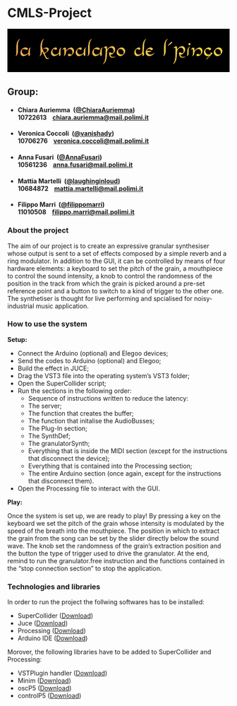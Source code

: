 # CMLS-Project


<p align="center">
    <img src="Deliveries/Logo.png" alt="alt text">
</p>


## Group:

- ####  Chiara Auriemma &nbsp;([@ChiaraAuriemma](https://github.com/ChiaraAuriemma))<br> 10722613 &nbsp;&nbsp; chiara.auriemma@mail.polimi.it

- ####  Veronica Coccoli &nbsp;([@vanishady](https://github.com/vanishady))<br> 10706276 &nbsp;&nbsp; veronica.coccoli@mail.polimi.it

- ####  Anna Fusari &nbsp;([@AnnaFusari](https://github.com/AnnaFusari))<br> 10561236 &nbsp;&nbsp; anna.fusari@mail.polimi.it

- ####  Mattia Martelli &nbsp;([@laughinginloud](https://github.com/laughinginloud))<br> 10684872 &nbsp;&nbsp; mattia.martelli@mail.polimi.it

- ####  Filippo Marri &nbsp;([@filippomarri](https://github.com/filippomarri))<br> 11010508 &nbsp;&nbsp; filippo.marri@mail.polimi.it

### About the project
The aim of our project is to create an expressive granular synthesiser whose output is sent to a set of effects composed by a simple reverb and a ring modulator. In addition to the GUI, it can be controlled by means of four hardware elements: a keyboard to set the pitch of the grain, a mouthpiece to control the sound intensity, a knob to control the randomness of the position in the track from which the grain is picked around a pre-set reference point and a button to switch to a kind of trigger to the other one. The synthetiser is thought for live performing and spcialised for noisy-industrial music application. 


### How to use the system
**Setup:**

* Connect the Arduino (optional) and Elegoo devices;
* Send the codes to Arduino (optional) and Elegoo;
* Build the effect in JUCE;
* Drag the VST3 file into the operating system’s VST3 folder;
* Open the SuperCollider script;
* Run the sections in the following order:
  * Sequence of instructions written to reduce the latency:
  * The server;
  * The function that creates the buffer;
  * The function that initalise the AudioBusses;
  * The Plug-In section;
  * The SynthDef;
  * The granulatorSynth;
  * Everything that is inside the MIDI section (except for the instructions that disconnect the device);
  * Everything that is contained into the Processing section;
  * The entire Arduino section (once again, except for the instructions that disconnect them).
* Open the Processing file to interact with the GUI.

**Play:**

Once the system is set up, we are ready to play! By pressing a key on the keyboard we set the pitch of the grain whose intensity is modulated by the speed of the breath into the mouthpiece. The position in which to extract the grain from the song can be set by the slider directly below the sound wave. The knob set the randomness of the grain’s extraction position and the button the type of trigger used to drive the granulator.
At the end, remind to run the granulator.free instruction and the functions contained in the “stop connection section” to stop the application.


### Technologies and libraries
In order to run the project the follwing softwares has to be installed:
- SuperCollider ([Download](https://supercollider.github.io))
- Juce ([Download](https://juce.com))
- Processing ([Download](https://processing.org))
- Arduino IDE ([Download](https://www.arduino.cc/en/software))

Morover, the following libraries have to be added to SuperCollider and Processing:
- VSTPlugin handler ([Download](https://git.iem.at/pd/vstplugin/-/releases))
- Minim ([Download](https://github.com/ddf/Minim))
- oscP5 ([Download](https://sojamo.de/libraries/oscp5/))
- controlP5 ([Download](https://www.sojamo.de/libraries/controlP5/))
